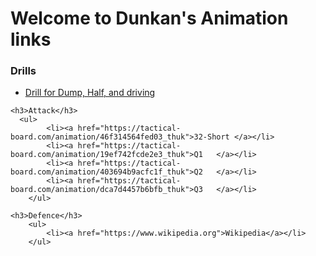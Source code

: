 <html>
<body>
	<h1>Welcome to Dunkan's Animation links</h1>
	<h3>Drills</h3>
		<ul>
			<li>
				<a href="https://tactical-board.com/animation/9d0fc42df8f50d_truk">Drill for Dump, Half, and driving
				</a>
			</li>
		</ul>

 	<h3>Attack</h3>
	  <ul>
			<li><a href="https://tactical-board.com/animation/46f314564fed03_thuk">32-Short </a></li>
			<li><a href="https://tactical-board.com/animation/19ef742fcde2e3_thuk">Q1	</a></li>
			<li><a href="https://tactical-board.com/animation/403694b9acfc1f_thuk">Q2	</a></li>
			<li><a href="https://tactical-board.com/animation/dca7d4457b6bfb_thuk">Q3	</a></li>
		</ul>

 	<h3>Defence</h3>
		<ul>
			<li><a href="https://www.wikipedia.org">Wikipedia</a></li>
		</ul>
</body>
</html>
